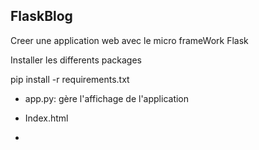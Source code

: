## FlaskBlog

Creer une application web avec le micro frameWork Flask

Installer les differents packages 

pip install -r requirements.txt

* app.py:
gère l'affichage de l'application
* Index.html

*
